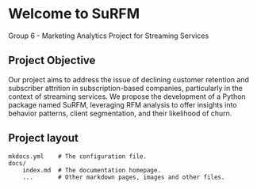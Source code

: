 # Welcome to SuRFM

Group 6 - Marketing Analytics Project for Streaming Services

## Project Objective

Our project aims to address the issue of declining customer retention and subscriber attrition in subscription-based companies, particularly in the context of streaming services. We propose the development of a Python package named SuRFM, leveraging RFM analysis to offer insights into behavior patterns, client segmentation, and their likelihood of churn.

## Project layout

    mkdocs.yml    # The configuration file.
    docs/
        index.md  # The documentation homepage.
        ...       # Other markdown pages, images and other files.
